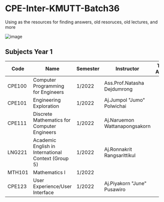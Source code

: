 # CPE-Inter-KMUTT-Batch36
Using as the resources for finding answers, old resoruces, old lectures, and more

![image](https://user-images.githubusercontent.com/51368129/183284281-770115fb-6b53-4460-bb0a-85401b8c1f68.png)

## Subjects Year 1
| Code   | Name                                              | Semester | Instructor                                                                                   | Teacher Assistant                                                                |
| ------ | ------------------------------------------------- | -------- | -------------------------------------------------------------------------------------------- | -------------------------------------------------------------------------------- |
| CPE100 | Computer Programming for Engineers                | 1/2022   | Ass.Prof.Natasha Dejdumrong                                                                  |
| CPE101 | Engineering Exploration                           | 1/2022   | Aj.Jumpol "Jumo" Polwichai                                                                   |
| CPE111 | Discrete Mathematics for Computer Engineers       | 1/2022   | Aj.Naruemon Wattanapongsakorn                                                                |
| LNG221 | Academic English in International Context (Group 5)| 1/2022   | Aj.Ronnakrit Rangsarittikul                                                                 |
| MTH101 | Mathematics I                                     | 1/2022   |                                                                                              |
| CPE123 | User Experience/User Interface                    | 1/2022   | Aj.Piyakorn "June" Pusawiro                                                                  |
